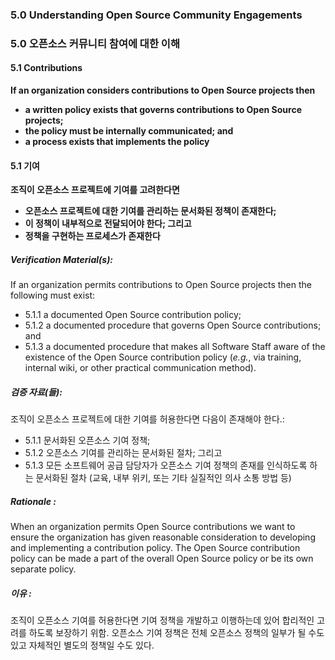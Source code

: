 ### 5.0 Understanding Open Source Community Engagements

### 5.0 오픈소스 커뮤니티 참여에 대한 이해

#### 5.1        Contributions

**If an organization considers contributions to Open Source projects then**

- **a written policy exists that governs contributions to Open Source projects;**
- **the policy must be internally communicated; and**
- **a process exists that implements the policy**

#### 5.1        기여

**조직이 오픈소스 프로젝트에 기여를 고려한다면**

- **오픈소스 프로젝트에 대한 기여를 관리하는 문서화된 정책이 존재한다;**
- **이 정책이 내부적으로 전달되어야 한다; 그리고**
- **정책을 구현하는 프로세스가 존재한다**

##### Verification Material(s):

If an organization permits contributions to Open Source projects then the following must exist:

- 5.1.1 a documented Open Source contribution policy;
- 5.1.2 a documented procedure that governs Open Source contributions; and
- 5.1.3 a documented procedure that makes all Software Staff aware of the existence of the Open Source contribution policy (_e.g._, via training, internal wiki, or other practical communication method).

##### 검증 자료(들):

조직이 오픈소스 프로젝트에 대한 기여를 허용한다면 다음이 존재해야 한다.:

- 5.1.1 문서화된 오픈소스 기여 정책;
- 5.1.2 오픈소스 기여를 관리하는 문서화된 절차; 그리고
- 5.1.3 모든 소프트웨어 공급 담당자가 오픈소스 기여 정책의 존재를 인식하도록 하는 문서화된 절차 (교육, 내부 위키, 또는 기타 실질적인 의사 소통 방법 등)

##### Rationale :

When an organization permits Open Source contributions we want to ensure the organization has given reasonable consideration to developing and implementing a contribution policy.  The Open Source contribution policy can be made a part of the overall Open Source policy or be its own separate policy.

##### 이유 :

조직이 오픈소스 기여를 허용한다면 기여 정책을 개발하고 이행하는데 있어 합리적인 고려를 하도록 보장하기 위함. 오픈소스 기여 정책은 전체 오픈소스 정책의 일부가 될 수도 있고 자체적인 별도의 정책일 수도 있다.
